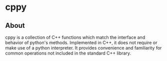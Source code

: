# cppy

## About
cppy is a collection of C++ functions which match the interface and behavior of python's methods. Implemented in C++, it does not require or make use of a python interpreter. It provides convenience and familiarity for common operations not included in the standard C++ library.

